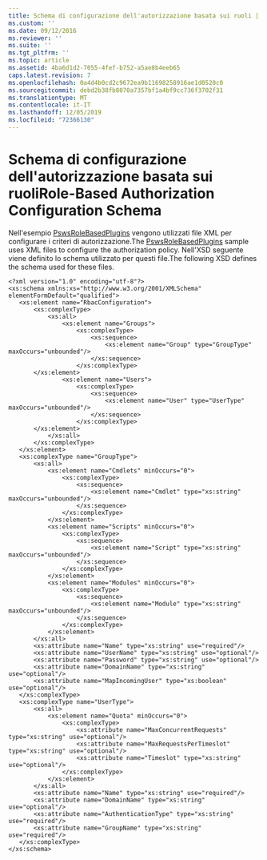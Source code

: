 ```yaml
---
title: Schema di configurazione dell'autorizzazione basata sui ruoli | Microsoft Docs
ms.custom: ''
ms.date: 09/12/2016
ms.reviewer: ''
ms.suite: ''
ms.tgt_pltfrm: ''
ms.topic: article
ms.assetid: 4ba6d1d2-7055-4fef-b752-a5ae8b4eeb65
caps.latest.revision: 7
ms.openlocfilehash: 0a4d4b0cd2c9672ea9b11698258916ae1d0520c0
ms.sourcegitcommit: debd2b38fb8070a7357bf1a4bf9cc736f3702f31
ms.translationtype: MT
ms.contentlocale: it-IT
ms.lasthandoff: 12/05/2019
ms.locfileid: "72366130"
---
```

# <a name="role-based-authorization-configuration-schema"></a><span data-ttu-id="8d935-102">Schema di configurazione dell'autorizzazione basata sui ruoli</span><span class="sxs-lookup"><span data-stu-id="8d935-102">Role-Based Authorization Configuration Schema</span></span>

<span data-ttu-id="8d935-103">Nell'esempio [PswsRoleBasedPlugins](https://go.microsoft.com/fwlink/?LinkId=243041) vengono utilizzati file XML per configurare i criteri di autorizzazione.</span><span class="sxs-lookup"><span data-stu-id="8d935-103">The [PswsRoleBasedPlugins](https://go.microsoft.com/fwlink/?LinkId=243041) sample uses XML files to configure the authorization policy.</span></span> <span data-ttu-id="8d935-104">Nell'XSD seguente viene definito lo schema utilizzato per questi file.</span><span class="sxs-lookup"><span data-stu-id="8d935-104">The following XSD defines the schema used for these files.</span></span>

```
<?xml version="1.0" encoding="utf-8"?>
<xs:schema xmlns:xs="http://www.w3.org/2001/XMLSchema" elementFormDefault="qualified">
   <xs:element name="RbacConfiguration">
       <xs:complexType>
           <xs:all>
               <xs:element name="Groups">
                   <xs:complexType>
                       <xs:sequence>
                           <xs:element name="Group" type="GroupType" maxOccurs="unbounded"/>
                       </xs:sequence>
                   </xs:complexType>
       </xs:element>
               <xs:element name="Users">
                   <xs:complexType>
                       <xs:sequence>
                           <xs:element name="User" type="UserType" maxOccurs="unbounded"/>
                       </xs:sequence>
                   </xs:complexType>
       </xs:element>
           </xs:all>
       </xs:complexType>
   </xs:element>
   <xs:complexType name="GroupType">
       <xs:all>
           <xs:element name="Cmdlets" minOccurs="0">
               <xs:complexType>
                   <xs:sequence>
                       <xs:element name="Cmdlet" type="xs:string" maxOccurs="unbounded"/>
                   </xs:sequence>
               </xs:complexType>
           </xs:element>
           <xs:element name="Scripts" minOccurs="0">
               <xs:complexType>
                   <xs:sequence>
                       <xs:element name="Script" type="xs:string" maxOccurs="unbounded"/>
                   </xs:sequence>
               </xs:complexType>
           </xs:element>
           <xs:element name="Modules" minOccurs="0">
               <xs:complexType>
                   <xs:sequence>
                       <xs:element name="Module" type="xs:string" maxOccurs="unbounded"/>
                   </xs:sequence>
               </xs:complexType>
           </xs:element>
       </xs:all>
       <xs:attribute name="Name" type="xs:string" use="required"/>
       <xs:attribute name="UserName" type="xs:string" use="optional"/>
       <xs:attribute name="Password" type="xs:string" use="optional"/>
       <xs:attribute name="DomainName" type="xs:string" use="optional"/>
       <xs:attribute name="MapIncomingUser" type="xs:boolean" use="optional"/>
   </xs:complexType>
   <xs:complexType name="UserType">
       <xs:all>
           <xs:element name="Quota" minOccurs="0">
               <xs:complexType>
                   <xs:attribute name="MaxConcurrentRequests" type="xs:string" use="optional"/>
                   <xs:attribute name="MaxRequestsPerTimeslot" type="xs:string" use="optional"/>
                   <xs:attribute name="Timeslot" type="xs:string" use="optional"/>
               </xs:complexType>
           </xs:element>
       </xs:all>
       <xs:attribute name="Name" type="xs:string" use="required"/>
       <xs:attribute name="DomainName" type="xs:string" use="optional"/>
       <xs:attribute name="AuthenticationType" type="xs:string" use="required"/>
       <xs:attribute name="GroupName" type="xs:string" use="required"/>
   </xs:complexType>
</xs:schema>
```